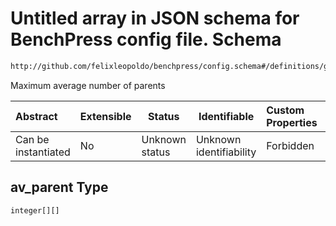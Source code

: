 # Untitled array in JSON schema for BenchPress config file. Schema

```txt
http://github.com/felixleopoldo/benchpress/config.schema#/definitions/generateDAGMaxParents/properties/av_parent
```

Maximum average number of parents


| Abstract            | Extensible | Status         | Identifiable            | Custom Properties | Additional Properties | Access Restrictions | Defined In                                                               |
| :------------------ | ---------- | -------------- | ----------------------- | :---------------- | --------------------- | ------------------- | ------------------------------------------------------------------------ |
| Can be instantiated | No         | Unknown status | Unknown identifiability | Forbidden         | Allowed               | none                | [config.schema.json\*](../out/config.schema.json "open original schema") |

## av_parent Type

`integer[][]`

